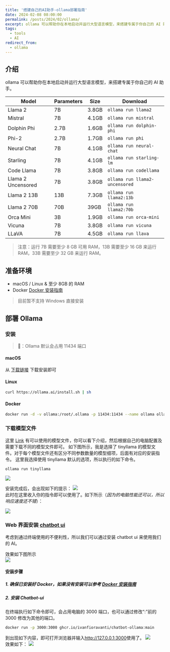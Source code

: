 ```yaml
---
title: '搭建自己的AI助手-ollama部署指南'
date: 2024-02-08 08:00:00
permalink: /posts/2024/02/ollama/
excerpt: ollama 可以帮助你在本地启动并运行大型语言模型，来搭建专属于你自己的 AI 助手。
tags:
  - tools
  - AI
redirect_from:
  - ollama
---
```


## 介绍

ollama 可以帮助你在本地启动并运行大型语言模型，来搭建专属于你自己的 AI 助手。

| Model              | Parameters | Size  | Download                       |
| ------------------ | ---------- | ----- | ------------------------------ |
| Llama 2            | 7B         | 3.8GB | `ollama run llama2`            |
| Mistral            | 7B         | 4.1GB | `ollama run mistral`           |
| Dolphin Phi        | 2.7B       | 1.6GB | `ollama run dolphin-phi`       |
| Phi-2              | 2.7B       | 1.7GB | `ollama run phi`               |
| Neural Chat        | 7B         | 4.1GB | `ollama run neural-chat`       |
| Starling           | 7B         | 4.1GB | `ollama run starling-lm`       |
| Code Llama         | 7B         | 3.8GB | `ollama run codellama`         |
| Llama 2 Uncensored | 7B         | 3.8GB | `ollama run llama2-uncensored` |
| Llama 2 13B        | 13B        | 7.3GB | `ollama run llama2:13b`        |
| Llama 2 70B        | 70B        | 39GB  | `ollama run llama2:70b`        |
| Orca Mini          | 3B         | 1.9GB | `ollama run orca-mini`         |
| Vicuna             | 7B         | 3.8GB | `ollama run vicuna`            |
| LLaVA              | 7B         | 4.5GB | `ollama run llava`             |

> 注意：运行 7B 需要至少 8 GB 可用 RAM，13B 需要至少 16 GB 来运行 RAM，33B 需要至少 32 GB 来运行 RAM。

## 准备环境

- macOS / Linux & 至少 8GB 的 RAM
- Docker [Docker 安装指南](https://selfhost.vip/ghost/docker)

> 目前暂不支持 Windows 直接安装

## 部署 Ollama

### 安装

> 📢：Ollama 默认会占用 11434 端口

#### macOS

从 [下载链接](https://ollama.ai/download/Ollama-darwin.zip) 下载安装即可

#### Linux

```bash
curl https://ollama.ai/install.sh | sh
```

#### Docker

```bash
docker run -d -v ollama:/root/.ollama -p 11434:11434 --name ollama ollama/ollama
```

### 下载模型文件

这里 [Link](https://ollama.ai/library) 有可以使用的模型文件，你可以看下介绍，然后根据自己的电脑配置及需要下载不同的模型文件即可。
如下图所示，我是选择了 tinyllama 的模型文件。对于每个模型文件还有区分不同参数数量的模型细项，后面有对应的安装指令。
这里我选择使用 tinyllama 默认的选项，所以执行的如下命令。

```bash
ollama run tinyllama
```

![](https://i.imgur.com/9f88DBM.png)

安装完成后，会出现如下的提示：
![](https://i.imgur.com/oZig9bg.png)  
此时在这里收入你的指令即可以使用了。如下所示（_因为的电脑性能还可以，所以响应速度还不错_）：

![](https://i.imgur.com/Lcsevk2.gif)

### Web 界面安装 [chatbot ui](https://github.com/ivanfioravanti/chatbot-ollama)

考虑到通过终端使用的不便利性，所以我们可以通过安装 chatbot ui 来使用我们的 AI。

效果如下图所示  
![](https://i.imgur.com/T4KAtBw.png)

#### 安装步骤

##### 1. 确保已安装好 Docker，如果没有安装可以参考 [Docker 安装指南](https://selfhost.vip/ghost/docker)

##### 2. 安装 Chatbot-ui

在终端执行如下命令即可，会占用电脑的 3000 端口，也可以通过修改“:”前的 3000 修改为其他的端口。

```bash
docker run -p 3000:3000 ghcr.io/ivanfioravanti/chatbot-ollama:main
```

到出现如下内容，即可打开浏览器并输入<http://127.0.0.1:3000>使用了。
![](https://i.imgur.com/wo3HOVQ.png)  
效果如下：
![](https://i.imgur.com/jOH2efe.gif)
